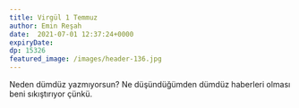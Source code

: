 ```yaml
---
title: Virgül 1 Temmuz 
author: Emin Reşah
date:  2021-07-01 12:37:24+0000
expiryDate:
dp: 15326
featured_image: /images/header-136.jpg
---
```


Neden dümdüz yazmıyorsun? Ne düşündüğümden dümdüz haberleri olması beni sıkıştırıyor çünkü.

